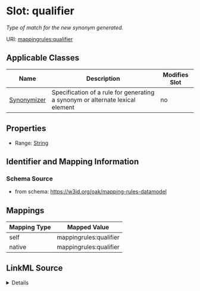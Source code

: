 

# Slot: qualifier


_Type of match for the new synonym generated._





URI: [mappingrules:qualifier](https://w3id.org/oak/mapping-rules-datamodel/qualifier)



<!-- no inheritance hierarchy -->





## Applicable Classes

| Name | Description | Modifies Slot |
| --- | --- | --- |
| [Synonymizer](Synonymizer.md) | Specification of a rule for generating a synonym or alternate lexical element |  no  |







## Properties

* Range: [String](String.md)





## Identifier and Mapping Information







### Schema Source


* from schema: https://w3id.org/oak/mapping-rules-datamodel




## Mappings

| Mapping Type | Mapped Value |
| ---  | ---  |
| self | mappingrules:qualifier |
| native | mappingrules:qualifier |




## LinkML Source

<details>
```yaml
name: qualifier
description: Type of match for the new synonym generated.
from_schema: https://w3id.org/oak/mapping-rules-datamodel
rank: 1000
alias: qualifier
owner: Synonymizer
domain_of:
- Synonymizer
range: string

```
</details>